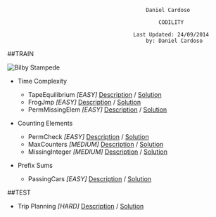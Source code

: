 	
	
												Daniel Cardoso
							
													CODILITY
							
											Last Updated: 24/09/2014
												by: Daniel Cardoso
		

##TRAIN

![Bilby Stampede](http://www.advicio-servdesk.de/asd_wordpress_prod/wp-content/gallery/ci-logo/asd_harmony_600x600.jpg)

* Time Complexity
    * TapeEquilibrium *[EASY]*		[Description](descriptions/tape.md) / [Solution](Codility/src/train/time_complexity/TapeEquilibrium.java)
    * FrogJmp *[EASY]*				[Description](descriptions/frog.md) / [Solution](Codility/src/train/time_complexity/FrogJmp.java)
    * PermMissingElem *[EASY]*		[Description](descriptions/permmissingelem.md) / [Solution](Codility/src/train/time_complexity/PermMissingElem.java)

* Counting Elements
    * PermCheck *[EASY]*				[Description](descriptions/permcheck.md) / [Solution](Codility/src/train/counting_elements/PermCheck.java)
    * MaxCounters *[MEDIUM]*			[Description](descriptions/maxcounters.md) / [Solution](Codility/src/train/counting_elements/MaxCounters.java)
    * MissingInteger *[MEDIUM]*			[Description](descriptions/missingint.md) / [Solution](Codility/src/train/counting_elements/MissingInteger.java)

* Prefix Sums
    * PassingCars *[EASY]*			[Description](descriptions/passingcars.md) / [Solution](Codility/src/train/prefix_sums/PassingCars.java)

##TEST
* Trip Planning *[HARD]*			[Description](descriptions/tripplanning.md) / [Solution](Codility/src/test/TripPlanning.java)